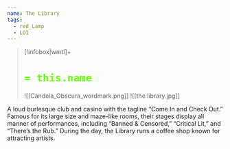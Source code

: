 ```yaml
---
name: The Library
tags:
  - red_Lamp
  - LOI
---
```

> [!infobox|wmtl]+
> # <font color="#66ff00">`= this.name`</font>
> ![[Candela_Obscura_wordmark.png]] 
> ![[the library.jpg]]


A loud burlesque club and casino with the tagline “Come In and Check
Out.” Famous for its large size and maze-like rooms, their stages display all manner of
performances, including “Banned & Censored,” “Critical Lit,” and “There’s the Rub.” During
the day, the Library runs a coffee shop known for attracting artists.

